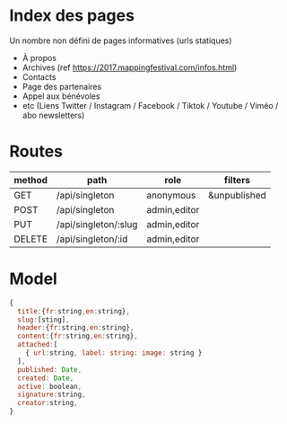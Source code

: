 # Index des pages
Un nombre non défini de pages informatives (urls statiques)
- À propos
- Archives (ref https://2017.mappingfestival.com/infos.html)
- Contacts
- Page des partenaires
- Appel aux bénévoles
- etc (Liens Twitter / Instagram / Facebook / Tiktok / Youtube / Viméo / abo
newsletters)

# Routes
|method|path|role|filters|
|--|--|--|--|
|GET|/api/singleton|anonymous|&unpublished |
|POST|/api/singleton|admin,editor||
|PUT|/api/singleton/:slug|admin,editor||
|DELETE|/api/singleton/:id|admin,editor||


# Model

``` js
{
  title:{fr:string,en:string},
  slug:[sting],
  header:{fr:string,en:string},
  content:{fr:string,en:string},  
  attached:[
    { url:string, label: string: image: string }
  ],
  published: Date,
  created: Date,
  active: boolean,
  signature:string,
  creator:string,
}

